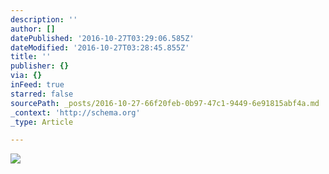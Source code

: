 ```yaml
---
description: ''
author: []
datePublished: '2016-10-27T03:29:06.585Z'
dateModified: '2016-10-27T03:28:45.855Z'
title: ''
publisher: {}
via: {}
inFeed: true
starred: false
sourcePath: _posts/2016-10-27-66f20feb-0b97-47c1-9449-6e91815abf4a.md
_context: 'http://schema.org'
_type: Article

---
```

![](https://the-grid-user-content.s3-us-west-2.amazonaws.com/c2bf54af-ccd5-4f3b-9dcd-8914171e70b5.jpg)